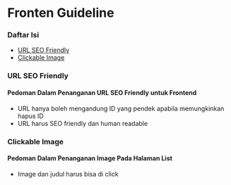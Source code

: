 Fronten Guideline
====================
### Daftar Isi

- [URL SEO Friendly](#URL-SEO-Friendly)
- [Clickable Image](#Clickable-Image)

### URL SEO Friendly
#### Pedoman Dalam Penanganan URL SEO Friendly untuk Frontend
- URL hanya boleh mengandung ID yang pendek apabila memungkinkan hapus ID 
- URL harus SEO friendly dan human readable

### Clickable Image
#### Pedoman Dalam Penanganan Image Pada Halaman List
- Image dan judul harus bisa di click 





